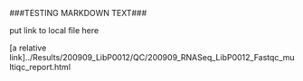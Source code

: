 ###TESTING MARKDOWN TEXT###

put link to local file here

[a relative link]../Results/200909_LibP0012/QC/200909_RNASeq_LibP0012_Fastqc_multiqc_report.html
